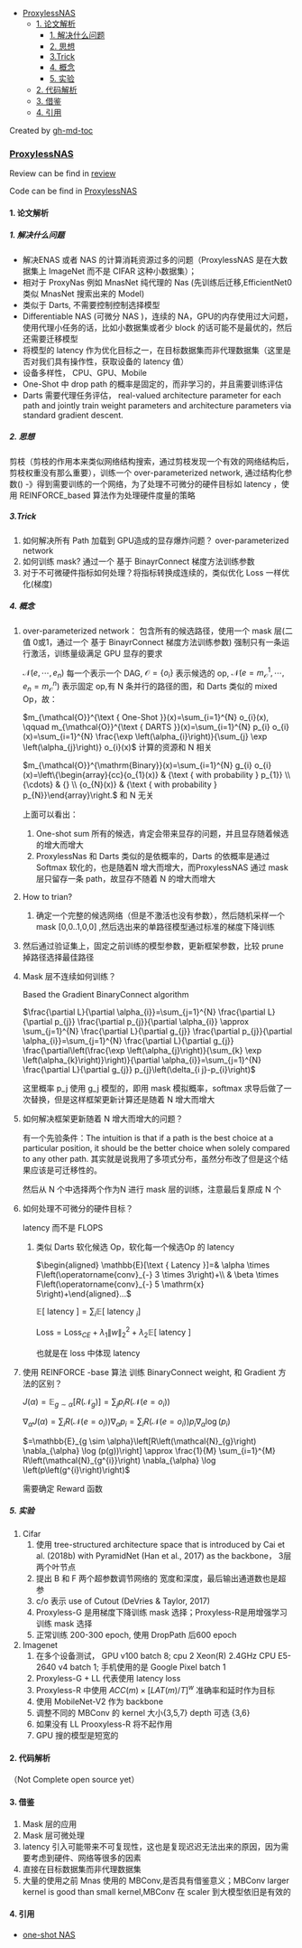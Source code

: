 * [<a href="https://openreview.net/forum?id=HylVB3AqYm" rel="nofollow">ProxylessNAS</a>](#proxylessnas)
   * [1. 论文解析](#1-论文解析)
      * [1. 解决什么问题](#1-解决什么问题)
      * [2. 思想](#2-思想)
      * [3.Trick](#3trick)
      * [4. 概念](#4-概念)
      * [5. 实验](#5-实验)
   * [2. 代码解析](#2-代码解析)
   * [3. 借鉴](#3-借鉴)
   * [4. 引用](#4-引用)

Created by [gh-md-toc](https://github.com/ekalinin/github-markdown-toc)

### [ProxylessNAS](<https://openreview.net/forum?id=HylVB3AqYm> )

Review can be find in [review](<https://openreview.net/forum?id=HylVB3AqYm> )

Code can be find in [ProxylessNAS](https://github.com/mit-han-lab/ProxylessNAS/blob/master/training/main.py)

#### 1. 论文解析

##### 1. 解决什么问题

- 解决ENAS 或者 NAS 的计算消耗资源过多的问题（ProxylessNAS 是在大数据集上 ImageNet 而不是 CIFAR 这种小数据集）；
- 相对于 ProxyNas 例如 MnasNet 纯代理的 Nas (先训练后迁移,EfficientNet0 类似 MnasNet 搜索出来的 Model)
- 类似于 Darts, 不需要控制控制选择模型
- Differentiable NAS (可微分 NAS )，连续的 NA，GPU的内存使用过大问题，使用代理小任务的话，比如小数据集或者少 block 的话可能不是最优的，然后还需要迁移模型
- 将模型的 latency 作为优化目标之一，在目标数据集而非代理数据集（这里是否对我们具有操作性，获取设备的 latency 值）
- 设备多样性， CPU、GPU、Mobile
- One-Shot 中 drop path 的概率是固定的，而非学习的，并且需要训练评估
- Darts 需要代理任务评估， real-valued architecture parameter for each path and jointly train weight parameters
  and architecture parameters via standard gradient descent.

##### 2. 思想

剪枝（剪枝的作用本来类似网络结构搜索，通过剪枝发现一个有效的网络结构后，剪枝权重没有那么重要），训练一个 over-parameterized network, 通过结构化参数() -》得到需要训练的一个网络，为了处理不可微分的硬件目标如 latency ，使用 REINFORCE_based 算法作为处理硬件度量的策略

##### 3.Trick

1. 如何解决所有 Path 加载到 GPU造成的显存爆炸问题？ over-parameterized network
2. 如何训练 mask? 通过一个 基于 BinayrConnect 梯度方法训练参数
3. 对于不可微硬件指标如何处理？将指标转换成连续的，类似优化 Loss 一样优化(梯度)

##### 4. 概念

1. over-parameterized network： 包含所有的候选路径，使用一个 mask 层(二值 0或1，通过一个 基于 BinayrConnect 梯度方法训练参数) 强制只有一条运行激活，训练量级满足 GPU  显存的要求

   $\mathcal{N}\left(e, \cdots, e_{n}\right)$ 每一个表示一个 DAG, $\mathcal{O}=\left\{o_{i}\right\}$ 表示候选的 op, $\mathcal{N}\left(e=m_{\mathcal{O}}^{1}, \cdots, e_{n}=m_{\mathcal{O}}^{n}\right)$ 表示固定 op,有 N 条并行的路径的图，和 Darts 类似的 mixed Op，故：

   $m_{\mathcal{O}}^{\text { One-Shot }}(x)=\sum_{i=1}^{N} o_{i}(x), \qquad m_{\mathcal{O}}^{\text { DARTS }}(x)=\sum_{i=1}^{N} p_{i} o_{i}(x)=\sum_{i=1}^{N} \frac{\exp \left(\alpha_{i}\right)}{\sum_{j} \exp \left(\alpha_{j}\right)} o_{i}(x)$ 计算的资源和 N 相关

   $m_{\mathcal{O}}^{\mathrm{Binary}}(x)=\sum_{i=1}^{N} g_{i} o_{i}(x)=\left\{\begin{array}{cc}{o_{1}(x)} & {\text { with probability } p_{1}} \\ {\cdots} & {} \\ {o_{N}(x)} & {\text { with probability } p_{N}}\end{array}\right.$ 和 N 无关

   上面可以看出：

   1. One-shot  sum 所有的候选，肯定会带来显存的问题，并且显存随着候选的增大而增大
   2. ProxylessNas 和 Darts 类似的是依概率的，Darts 的依概率是通过 Softmax 软化的，也是随着N 增大而增大，而ProxylessNAS 通过 mask 层只留存一条 path，故显存不随着 N 的增大而增大

2. How to trian?

   1. 确定一个完整的候选网络（但是不激活也没有参数），然后随机采样一个 mask [0,0..1,0,0] ,然后选出来的单路径模型通过标准的梯度下降训练
2. 然后通过验证集上，固定之前训练的模型参数，更新框架参数，比较 prune 掉路径选择最佳路径
   
3. Mask 层不连续如何训练？

   Based the Gradient BinaryConnect algorithm

   $\frac{\partial L}{\partial \alpha_{i}}=\sum_{j=1}^{N} \frac{\partial L}{\partial p_{j}} \frac{\partial p_{j}}{\partial \alpha_{i}} \approx \sum_{j=1}^{N} \frac{\partial L}{\partial g_{j}} \frac{\partial p_{j}}{\partial \alpha_{i}}=\sum_{j=1}^{N} \frac{\partial L}{\partial g_{j}} \frac{\partial\left(\frac{\exp \left(\alpha_{j}\right)}{\sum_{k} \exp \left(\alpha_{k}\right)}\right)}{\partial \alpha_{i}}=\sum_{j=1}^{N} \frac{\partial L}{\partial g_{j}} p_{j}\left(\delta_{i j}-p_{i}\right)$

   这里概率 p_j 使用 g_j 模型的，即用 mask 模拟概率，softmax 求导后做了一次替换，但是这样框架更新计算还是随着 N 增大而增大

4. 如何解决框架更新随着 N 增大而增大的问题？

   有一个先验条件：The intuition is that if a path is the best choice at a particular position, it should be the better choice when solely compared to any other path. 其实就是说我用了多项式分布，虽然分布改了但是这个结果应该是可迁移性的。

   然后从 N 个中选择两个作为N 进行 mask 层的训练，注意最后复原成 N 个

5. 如何处理不可微分的硬件目标？

   latency 而不是 FLOPS

   1. 类似 Darts 软化候选 Op，软化每一个候选Op 的 latency

      $\begin{aligned} \mathbb{E}[\text { Latency }]=& \alpha \times F\left(\operatorname{conv}_{-} 3 \times 3\right)+\\ & \beta \times F\left(\operatorname{conv}_{-} 5 \mathrm{x} 5\right)+\end{aligned}...$

      $\mathbb{E}[\text { latency }]=\sum_{i} \mathbb{E}\left[\text { latency }_{i}\right]$  

      $\text {Loss}=\operatorname{Loss}_{C E}+\lambda_{1}\|w\|_{2}^{2}+\lambda_{2} \mathbb{E}[\text { latency }]$ 

      也就是在 loss 中体现 latency

6. 使用 REINFORCE -base 算法 训练 BinaryConnect weight, 和 Gradient 方法的区别？

   $J(\alpha)=\mathbb{E}_{g \sim \alpha}\left[R\left(\mathcal{N}_{g}\right)\right]=\sum_{j} p_{i} R\left(\mathcal{N}\left(e=o_{i}\right)\right)$

   $\nabla_{\alpha} J(\alpha)=\sum_{i} R\left(\mathcal{N}\left(e=o_{i}\right)\right) \nabla_{\alpha} p_{i}=\sum_{i} R\left(\mathcal{N}\left(e=o_{i}\right)\right) p_{i} \nabla_{\alpha} \log \left(p_{i}\right)$

   $=\mathbb{E}_{g \sim \alpha}\left[R\left(\mathcal{N}_{g}\right) \nabla_{\alpha} \log (p(g))\right] \approx \frac{1}{M} \sum_{i=1}^{M} R\left(\mathcal{N}_{g^{i}}\right) \nabla_{\alpha} \log \left(p\left(g^{i}\right)\right)$

   需要确定 Reward 函数

    

##### 5. 实验

1. Cifar
   1. 使用 tree-structured architecture space that is introduced by Cai et al. (2018b) with PyramidNet (Han et al., 2017) as the backbone， 3层 两个叶节点
   2. 提出 B 和 F 两个超参数调节网络的 宽度和深度，最后输出通道数也是超参
   3. c/o 表示 use of Cutout (DeVries & Taylor, 2017)
   4. Proxyless-G 是用梯度下降训练 mask 选择；Proxyless-R是用增强学习训练 mask 选择
   5. 正常训练 200-300 epoch, 使用 DropPath 后600 epoch
2. Imagenet
   1. 在多个设备测试， GPU v100 batch 8; cpu 2 Xeon(R) 2.4GHz CPU E5-2640 v4 batch 1; 手机使用的是 Google Pixel batch 1
   2. Proxyless-G + LL 代表使用 latency loss
   3. Proxyless-R  中使用 $A C C(m) \times[L A T(m) / T]^{w}$ 准确率和延时作为目标
   4. 使用 MobileNet-V2 作为 backbone
   5. 调整不同的 MBConv 的 kernel 大小{3,5,7} depth 可选 {3,6}
   6. 如果没有 LL Prooxyless-R 将不起作用
   7. GPU 搜的模型是短宽的

#### 2. 代码解析

（Not Complete open source yet）

#### 3. 借鉴

1. Mask 层的应用
2. Mask 层可微处理
3. latency 引入可能带来不可复现性，这也是复现迟迟无法出来的原因，因为需要考虑到硬件、网络等很多的因素
4. 直接在目标数据集而非代理数据集
5. 大量的使用之前 Mnas 使用的 MBConv,是否具有借鉴意义；MBConv larger kernel is good than small kernel,MBConv 在 scaler 到大模型依旧是有效的

#### 4. 引用

- [one-shot NAS](https://zhuanlan.zhihu.com/p/73539339)
